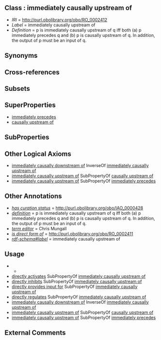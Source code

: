 
## Class : immediately causally upstream of

 * *IRI* = http://purl.obolibrary.org/obo/RO_0002412
 * *Label* = immediately causally upstream of
 * *Definition* = p is immediately causally upstream of q iff both (a) p immediately precedes q and (b) p is causally upstream of q. In addition, the output of p  must be an input of q.

## Synonyms


## Cross-references


## Subsets


## SuperProperties

 * [immediately precedes](../../RO/90/RO_0002090.md)
 * [causally upstream of](../../RO/11/RO_0002411.md)

## SubProperties


## Other Logical Axioms

 * [immediately causally downstream of](../../RO/05/RO_0002405.md) InverseOf [immediately causally upstream of](../../RO/12/RO_0002412.md)
 * [immediately causally upstream of](../../RO/12/RO_0002412.md) SubPropertyOf [causally upstream of](../../RO/11/RO_0002411.md)
 * [immediately causally upstream of](../../RO/12/RO_0002412.md) SubPropertyOf [immediately precedes](../../RO/90/RO_0002090.md)

## Other Annotations

 * *[has curation status](../../IAO/14/IAO_0000114.md)* = http://purl.obolibrary.org/obo/IAO_0000428
 * *[definition](../../IAO/15/IAO_0000115.md)* = p is immediately causally upstream of q iff both (a) p immediately precedes q and (b) p is causally upstream of q. In addition, the output of p  must be an input of q.
 * *[term editor](../../IAO/17/IAO_0000117.md)* = Chris Mungall
 * *[is direct form of](../../RO/75/RO_0002575.md)* = http://purl.obolibrary.org/obo/RO_0002411
 * *[rdf-schema#label](../../el/rdf-schema#label.md)* = immediately causally upstream of

## Usage

 * -
 * [directly activates](../../RO/06/RO_0002406.md) SubPropertyOf [immediately causally upstream of](../../RO/12/RO_0002412.md)
 * [directly inhibits](../../RO/08/RO_0002408.md) SubPropertyOf [immediately causally upstream of](../../RO/12/RO_0002412.md)
 * [directly provides input for](../../RO/13/RO_0002413.md) SubPropertyOf [immediately causally upstream of](../../RO/12/RO_0002412.md)
 * [directly regulates](../../RO/78/RO_0002578.md) SubPropertyOf [immediately causally upstream of](../../RO/12/RO_0002412.md)
 * [immediately causally downstream of](../../RO/05/RO_0002405.md) InverseOf [immediately causally upstream of](../../RO/12/RO_0002412.md)
 * [immediately causally upstream of](../../RO/12/RO_0002412.md) SubPropertyOf [causally upstream of](../../RO/11/RO_0002411.md)
 * [immediately causally upstream of](../../RO/12/RO_0002412.md) SubPropertyOf [immediately precedes](../../RO/90/RO_0002090.md)

## External Comments

